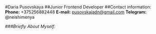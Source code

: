 #Daria Pusovskaya
##Junior Frontend Developer
##Contact information:
**Phone:** +375256882448
**E-mail:** pusovskajadn@gmail.com
**Telegram:** @neishimenya

###*Briefly About Myself:*
